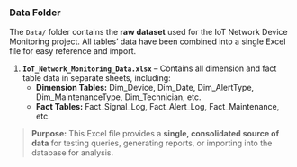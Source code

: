 ### Data Folder

The `Data/` folder contains the **raw dataset** used for the IoT Network Device Monitoring project. All tables’ data have been combined into a single Excel file for easy reference and import.  

1. **`IoT_Network_Monitoring_Data.xlsx`** – Contains all dimension and fact table data in separate sheets, including:  
   - **Dimension Tables:** Dim_Device, Dim_Date, Dim_AlertType, Dim_MaintenanceType, Dim_Technician, etc.  
   - **Fact Tables:** Fact_Signal_Log, Fact_Alert_Log, Fact_Maintenance, etc.  

> **Purpose:** This Excel file provides a **single, consolidated source of data** for testing queries, generating reports, or importing into the database for analysis.

